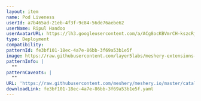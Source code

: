 ```yaml
---
layout: item
name: Pod Liveness
userId: a7b465ad-21eb-4f3f-9c84-56de76aebe62
userName: Ripul Handoo
userAvatarURL: https://lh3.googleusercontent.com/a/ACg8ocKBVmrCH-kszcRj5jpdBR53K1-E7YPUd3-kFmRFGGRN=s96-c
type: Deployment
compatibility: 
patternId: fe3bf101-18ec-4a7e-86bb-3f69a53b1e5f
image: https://raw.githubusercontent.com/layer5labs/meshery-extensions-packages/master/action-assets/design-assets/fe3bf101-18ec-4a7e-86bb-3f69a53b1e5f-light.png,https://raw.githubusercontent.com/layer5labs/meshery-extensions-packages/master/action-assets/design-assets/fe3bf101-18ec-4a7e-86bb-3f69a53b1e5f-dark.png
patternInfo: |
  ""
patternCaveats: |
  ""
URL: 'https://raw.githubusercontent.com/meshery/meshery.io/master/catalog/fe3bf101-18ec-4a7e-86bb-3f69a53b1e5f.yaml'
downloadLink: fe3bf101-18ec-4a7e-86bb-3f69a53b1e5f.yaml
---
```

